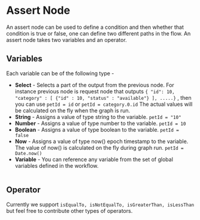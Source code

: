 # Assert Node

An assert node can be used to define a condition and then whether that condition is true or false, one can define two different paths in the flow. An assert node takes two variables and an operator.

## Variables

Each variable can be of the following type -&#x20;

* **Select** - Selects a part of the output from the previous node. For instance previous node is request node that outputs `{ "id": 10, "category" : [ {"id" : 10, "status" : "available"} ], .....}` , then you can use `petId = id` or `petId = category.0.id` The actual values will be calculated on the fly when the graph is run.
* **String** - Assigns a value of type string to the variable.   `petId = "10"`
* **Number** - Assigns a value of type number to the variable.   `petId = 10`
* **Boolean** - Assigns a value of type boolean to the variable.   `petId = false`
* **Now** - Assigns a value of type now() epoch timestamp to the variable. The value of now() is calculated on the fly during graph run.   `petId = Date.now()`
* **Variable** - You can reference any variable from the set of global variables defined in the workflow.

<figure><img src="../.gitbook/assets/Screenshot 2024-04-17 at 4.52.45 PM.png" alt=""><figcaption></figcaption></figure>

## Operator

Currently we support `isEqualTo, isNotEqualTo, isGreaterThan, isLessThan` but feel free to contribute other types of operators.
